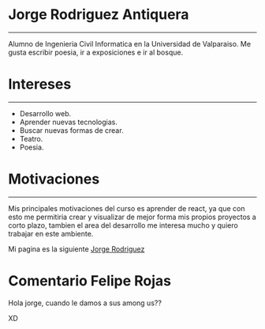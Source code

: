 # Jorge Rodriguez Antiquera
***
Alumno de Ingenieria Civil Informatica en la Universidad de Valparaiso.
Me gusta escribir poesia, ir a exposiciones e ir al bosque.

# Intereses 
***
- Desarrollo web.
- Aprender nuevas tecnologias.
- Buscar nuevas formas de crear.
- Teatro.
- Poesia.

# Motivaciones 
***

Mis principales motivaciones del curso es aprender de react, ya que con esto me permitiria crear y visualizar de mejor forma mis propios proyectos a corto plazo, tambien el area del desarrollo me interesa mucho y quiero trabajar en este ambiente.

Mi pagina es la siguiente [Jorge Rodriguez](https://jorgerodrigueza.me/)

# Comentario Felipe Rojas

Hola jorge, cuando le damos a sus among us??

XD
